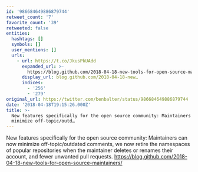 ```yaml
---
id: '986684649886879744'
retweet_count: '7'
favorite_count: '39'
retweeted: false
entities:
  hashtags: []
  symbols: []
  user_mentions: []
  urls:
    - url: https://t.co/JkusPkUAdd
      expanded_url: >-
        https://blog.github.com/2018-04-18-new-tools-for-open-source-maintainers/
      display_url: blog.github.com/2018-04-18-new…
      indices:
        - '256'
        - '279'
original_url: https://twitter.com/benbalter/status/986684649886879744
date: '2018-04-18T19:15:26.000Z'
title: >-
  New features specifically for the open source community: Maintainers can now
  minimize off-topic/outd…
---
```


New features specifically for the open source community: Maintainers can now minimize off-topic/outdated comments, we now retire the namespaces of popular repositories when the maintainer deletes or renames their account, and fewer unwanted pull requests. https://blog.github.com/2018-04-18-new-tools-for-open-source-maintainers/